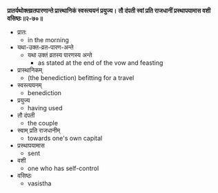 **प्रातर्यथोक्तव्रतपारणान्ते प्रास्थानिकं स्वस्त्ययनं प्रयुज्य।**
**तौ दंपती स्वां प्रति राजधानीं प्रस्थापयामास वशी वसिष्ठः॥२-७०॥**

-   प्रातः
    -    in the morning
-   यथा-उक्त-व्रत-पारण-अन्ते
    - यथा उक्तं व्रतस्य पारणस्य अन्ते
        - as stated at the end of the vow and feasting
-   प्रास्थानिकम्
    -   (the benediction) befitting for a travel
-   स्वस्त्ययनम्
    -   benediction
-   प्रयुज्य
    -    having used
-   तौ दंपती
    -   the couple
-   स्वाम् प्रति राजधानीम्
    -   towards one's own capital
-   प्रस्थापयामास
    -   sent
-   वशी
    -   one who has self-control
-   वसिष्ठः
    -   vasistha